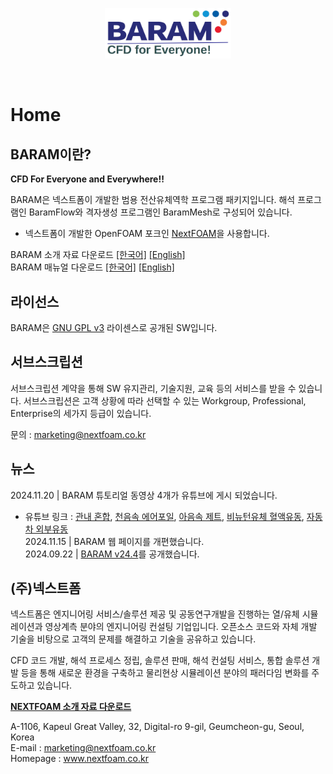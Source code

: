 <img src="https://github.com/nextfoam/baram-pages/raw/main/screenshots/baram-1.png" width="40%" style="display: block; margin: auto"><br><br>

# Home

## BARAM이란?

**CFD For Everyone and Everywhere!!**

BARAM은 넥스트폼이 개발한 범용 전산유체역학 프로그램 패키지입니다. 해석 프로그램인 BaramFlow와 격자생성 프로그램인 BaramMesh로 구성되어 있습니다.

+ 넥스트폼이 개발한 OpenFOAM 포크인 [NextFOAM](https://github.com/nextfoam/nextfoam-cfd)을 사용합니다.

BARAM 소개 자료 다운로드 [[한국어]](https://drive.google.com/file/d/1_cM_-SAKKk7F7wuJLorDl35EcAQYdAeC/view?usp=sharing) [[English]](https://drive.google.com/file/d/13a4n660HrMC53yf_Zskcl0x060vcHiEj/view?usp=sharing)</br>
BARAM 매뉴얼 다운로드 [[한국어]](https://drive.google.com/file/d/1YJKbcmS7A2T9hF2jIbDAYPk0KXUMSdXH/view?usp=sharing) [[English]](https://drive.google.com/file/d/1TRgjzQMoEwP1jkjObAp2aqrY394HPbh3/view?usp=sharing)

## 라이선스

BARAM은 [GNU GPL v3](https://www.gnu.org/licenses/quick-guide-gplv3.html) 라이센스로 공개된 SW입니다.

## 서브스크립션

서브스크립션 계약을 통해 SW 유지관리, 기술지원, 교육 등의 서비스를 받을 수 있습니다.
서브스크립션은 고객 상황에 따라 선택할 수 있는 Workgroup, Professional, Enterprise의 세가지 등급이 있습니다.

문의 : marketing@nextfoam.co.kr

## 뉴스

2024.11.20 | BARAM 튜토리얼 동영상 4개가 유튜브에 게시 되었습니다.</br>
- 유튜브 링크 : [관내 혼합](https://www.youtube.com/watch?v=BfwMhO9Ok-I), [천음속 에어포일](https://www.youtube.com/watch?v=5pHge9onBjE), [아음속 제트](https://www.youtube.com/watch?v=LBi8QnyqTGY), [비뉴턴유체 혈액유동](https://www.youtube.com/watch?v=c2FrIr3HvHQ), [자동차 외부유동](https://www.youtube.com/watch?v=TWxyQZCz8cE)</br>
2024.11.15 | BARAM 웹 페이지를 개편했습니다.</br>
2024.09.22 | [BARAM v24.4](https://blog.nextfoam.co.kr/2024/10/29/baram-release-v24-4/)를 공개했습니다.

## (주)넥스트폼

넥스트폼은 엔지니어링 서비스/솔루션 제공 및 공동연구개발을 진행하는 열/유체 시뮬레이션과 영상계측 분야의 엔지니어링 컨설팅 기업입니다. 오픈소스 코드와 자체 개발 기술을 비탕으로 고객의 문제를 해결하고 기술을 공유하고 있습니다.

CFD 코드 개발, 해석 프로세스 정립, 솔루션 판매, 해석 컨설팅 서비스, 통합 솔루션 개발 등을 통해 새로운 환경을 구축하고 물리현상 시뮬레이션 분야의 패러다임 변화를 주도하고 있습니다.

[**NEXTFOAM 소개 자료 다운로드**](https://drive.google.com/file/d/1pSw6WEwO_yACjHNYVsBsAt5yVEr7JxvF/view?usp=sharing)

A-1106, Kapeul Great Valley, 32, Digital-ro 9-gil, Geumcheon-gu, Seoul, Korea</br>
E-mail : marketing@nextfoam.co.kr</br>
Homepage : www.nextfoam.co.kr
